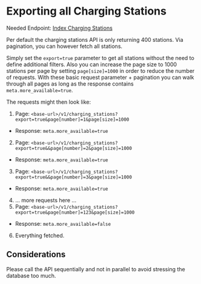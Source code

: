 # Exporting all Charging Stations

Needed Endpoint: [Index Charging Stations](../api/v1/charging_stations/index.md)

Per default the charging stations API is only returning 400 stations. Via pagination, you can however fetch all stations.

Simply set the `export=true` parameter to get all stations without the need to define additional filters.
Also you can increase the page size to 1000 stations per page by setting `page[size]=1000` in order to reduce the number of requests.
With these basic request parameter + pagination you can walk through all pages as long
as the
response contains `meta.more_available=true`.

The requests might then look like:

1) Page: `<base-url>/v1/charging_stations?export=true&page[number]=1&page[size]=1000`
  * Response: `meta.more_available=true`
2) Page: `<base-url>/v1/charging_stations?export=true&&page[number]=2&page[size]=1000`
  * Response: `meta.more_available=true`
3) Page: `<base-url>/v1/charging_stations?export=true&&page[number]=3&page[size]=1000`
  * Response: `meta.more_available=true`
4) ... more requests here ...
5) Page: `<base-url>/v1/charging_stations?export=true&page[number]=123&page[size]=1000`
  * Response: `meta.more_available=false`
6) Everything fetched.


## Considerations
Please call the API sequentially and not in parallel to avoid stressing the
database too much.